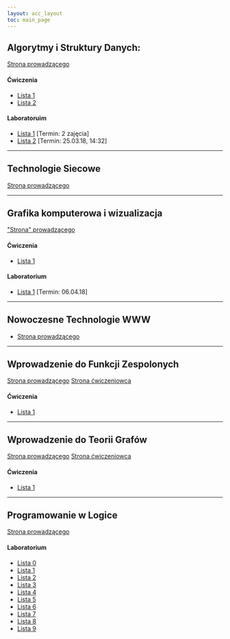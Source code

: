 ```yaml
---
layout: acc_layout
toc: main_page
---
```


## Algorytmy i Struktury Danych:
[Strona prowadzącego](http://cs.pwr.edu.pl/golebiewski/)

#### Ćwiczenia
* [Lista 1](https://cs.pwr.edu.pl/golebiewski/teaching/1718/aisd/ex1.pdf)
* [Lista 2](https://cs.pwr.edu.pl/golebiewski/teaching/1718/aisd/ex2.pdf)

#### Laboratoruim
* [Lista 1](https://cs.pwr.edu.pl/golebiewski/teaching/1718/aisd/lab1.pdf) \[Termin: 2 zajęcia\]
* [Lista 2](https://cs.pwr.edu.pl/golebiewski/teaching/1718/aisd/lab2.pdf) \[Termin: 25.03.18, 14:32\]

***

## Technologie Siecowe
[Strona prowadzącego](http://cs.pwr.edu.pl/krzywiecki/teaching.html)

***

## Grafika komputerowa i wizualizacja
["Strona" prowadzącego](https://drive.google.com/drive/folders/1Eyjbc0yleaQkyKj6yf2O_NcmuwF7e4IU)

#### Ćwiczenia
* [Lista 1](https://drive.google.com/file/d/16vLOGLkXtqCTyW311LnYq0RJzmFavtmh/view)

#### Laboratorium
* [Lista 1](https://docs.google.com/document/d/1vT03ouBOyD5CyrSE5IRz8WoAaMzSfLAiYhgecUNSlMc/view) \[Termin: 06.04.18\]

***

## Nowoczesne Technologie WWW
* [Strona prowadzącego](http://cs.pwr.edu.pl/cichon/2017_18_b/WWW.php)

***

## Wprowadzenie do Funkcji Zespolonych
[Strona prowadzącego](http://cs.pwr.edu.pl/morayne/dydaktyka.html)
[Strona ćwiczeniowca](http://cs.pwr.edu.pl/ralowski/dydaktyka/funkcje_zespolone/wiosna_2018/complex.html)

#### Ćwiczenia
* [Lista 1](http://cs.pwr.edu.pl/ralowski/dydaktyka/funkcje_zespolone/wiosna_2018/lista_1.pdf)

***

## Wprowadzenie do Teorii Grafów
[Strona prowadzącego](http://cs.pwr.edu.pl/morayne/dydaktyka.html)
[Strona ćwiczeniowca](http://cs.pwr.edu.pl/kuchta/)

#### Ćwiczenia
* [Lista 1](http://cs.pwr.edu.pl/kuchta/grafy1_2018.pdf)

***

## Programowanie w Logice
[Strona prowadzącego](http://ki.pwr.edu.pl/kobylanski/dydaktyka/page6/page2/index.html)

#### Laboratorium
* [Lista 0](http://156.17.7.16/public/dydaktyka/kobylanski/laboratoria/inzynierskie/PL/pl_lista0.pdf)
* [Lista 1](http://156.17.7.16/public/dydaktyka/kobylanski/laboratoria/inzynierskie/PL/pl_lista1.pdf)
* [Lista 2](http://156.17.7.16/public/dydaktyka/kobylanski/laboratoria/inzynierskie/PL/pl_lista2.pdf)
* [Lista 3](http://156.17.7.16/public/dydaktyka/kobylanski/laboratoria/inzynierskie/PL/pl_lista3.pdf)
* [Lista 4](http://156.17.7.16/public/dydaktyka/kobylanski/laboratoria/inzynierskie/PL/pl_lista4.pdf)
* [Lista 5](http://156.17.7.16/public/dydaktyka/kobylanski/laboratoria/inzynierskie/PL/pl_lista5.pdf)
* [Lista 6](http://156.17.7.16/public/dydaktyka/kobylanski/laboratoria/inzynierskie/PL/pl_lista6.pdf)
* [Lista 7](http://156.17.7.16/public/dydaktyka/kobylanski/laboratoria/inzynierskie/PL/pl_lista7.pdf)
* [Lista 8](http://156.17.7.16/public/dydaktyka/kobylanski/laboratoria/inzynierskie/PL/pl_lista8.pdf)
* [Lista 9](http://156.17.7.16/public/dydaktyka/kobylanski/laboratoria/inzynierskie/PL/pl_lista9.pdf)
